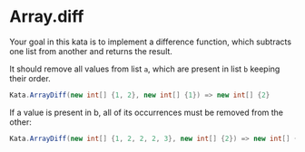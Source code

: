 # Array.diff

Your goal in this kata is to implement a difference function, which subtracts one list from another and returns the result.

It should remove all values from list `a`, which are present in list `b` keeping their order.

```csharp
Kata.ArrayDiff(new int[] {1, 2}, new int[] {1}) => new int[] {2}
```

If a value is present in b, all of its occurrences must be removed from the other:

```csharp
Kata.ArrayDiff(new int[] {1, 2, 2, 2, 3}, new int[] {2}) => new int[] {1, 3}
```